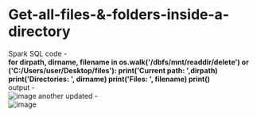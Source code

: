 # Get-all-files-&-folders-inside-a-directory
Spark SQL
code - \
**for dirpath, dirname, filename in os.walk('/dbfs/mnt/readdir/delete') or ('C:/Users/user/Desktop/files'):
    print('Current path: ',dirpath)
    print('Directories: ', dirname)
    print('Files: ', filename)
    print()**\
output -\
![image](https://user-images.githubusercontent.com/85786901/155474428-6dd201b9-f571-4148-be94-f6b0f952365f.png)
another updated - \
![image](https://user-images.githubusercontent.com/85786901/155485711-37cdb7d3-cd27-45be-a586-6485143ab2e1.png)
